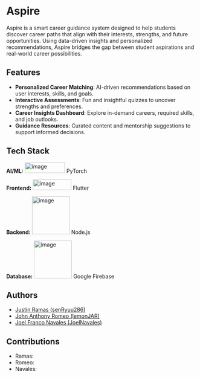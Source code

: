 # Aspire

Aspire is a smart career guidance system designed to help students discover career paths that align with their interests, strengths, and future opportunities. Using data-driven insights and personalized recommendations, Aspire bridges the gap between student aspirations and real-world career possibilities.

## Features

- **Personalized Career Matching**: AI-driven recommendations based on user interests, skills, and goals.
- **Interactive Assessments**: Fun and insightful quizzes to uncover strengths and preferences.
- **Career Insights Dashboard**: Explore in-demand careers, required skills, and job outlooks.
- **Guidance Resources**: Curated content and mentorship suggestions to support informed decisions.

## Tech Stack

**AI/ML:** <img width="106" height="28" alt="image" src="https://github.com/user-attachments/assets/e5eb1e7f-e1dc-4a0e-9c86-75d454f77d1d" /> PyTorch

**Frontend:** <img width="102" height="28" alt="image" src="https://github.com/user-attachments/assets/06fa46c9-6847-46d1-b2e2-05e7f024d62d" /> Flutter

**Backend:** <img width="100" height="100" alt="image" src="https://github.com/user-attachments/assets/18297ba7-a90e-48a4-b9fe-b7531351a80f" /> Node.js

**Database:** <img width="100" height="100" alt="image" src="https://github.com/user-attachments/assets/7d46c7bf-662a-49cf-b0cf-a9ed4113d20f" /> Google Firebase

## Authors
- [Justin Ramas (senRyuu286)](https://github.com/senRyuu286)
- [John Anthony Romeo (lemonJAR)](https://github.com/lemonJAR)
- [Joel Franco Navales (JoelNavales)](https://github.com/JoelNavales)

## Contributions
- Ramas: 
- Romeo: 
- Navales: 

